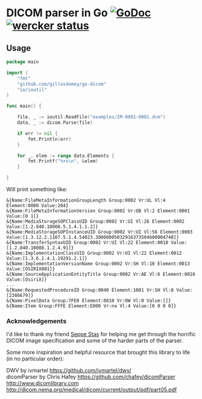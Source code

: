 # DICOM parser in Go [![GoDoc](https://godoc.org/github.com/gillesdemey/go-dicom?status.svg)](https://godoc.org/github.com/gillesdemey/go-dicom) [![wercker status](https://app.wercker.com/status/c250d72bc82a5d8f267c7ee0b9e839bc/s/master "wercker status")](https://app.wercker.com/project/bykey/c250d72bc82a5d8f267c7ee0b9e839bc)

## Usage
```Go
package main

import (
	"fmt"
	"github.com/gillesdemey/go-dicom"
	"io/ioutil"
)

func main() {

	file, _ := ioutil.ReadFile("examples/IM-0001-0001.dcm")
	data, _ := dicom.Parse(file)

	if err != nil {
		fmt.Println(err)
	}

	for _, elem := range data.Elements {
		fmt.Printf("%+v\n", &elem)
	}

}
```

Will print something like:

```
&{Name:FileMetaInformationGroupLength Group:0002 Vr:UL Vl:4 Element:0000 Value:204}
&{Name:FileMetaInformationVersion Group:0002 Vr:OB Vl:2 Element:0001 Value:[0 1]}
&{Name:MediaStorageSOPClassUID Group:0002 Vr:UI Vl:26 Element:0002 Value:[1.2.840.10008.5.1.4.1.1.2]}
&{Name:MediaStorageSOPInstanceUID Group:0002 Vr:UI Vl:56 Element:0003 Value:[1.3.12.2.1107.5.1.4.54023.30000005032916373504600004748]}
&{Name:TransferSyntaxUID Group:0002 Vr:UI Vl:22 Element:0010 Value:[1.2.840.10008.1.2.4.91]}
&{Name:ImplementationClassUID Group:0002 Vr:UI Vl:22 Element:0012 Value:[1.3.6.1.4.1.19291.2.1]}
&{Name:ImplementationVersionName Group:0002 Vr:SH Vl:10 Element:0013 Value:[OSIRIX001]}
&{Name:SourceApplicationEntityTitle Group:0002 Vr:AE Vl:6 Element:0016 Value:[OsiriX]}
...
&{Name:RequestedProcedureID Group:0040 Element:1001 Vr:SH Vl:8 Value:[2386679]}
&{Name:PixelData Group:7FE0 Element:0010 Vr:OW Vl:0 Value:[]}
&{Name:Item Group:FFFE Element:E000 Vr:na Vl:4 Value:[0 0 0 0]}
```

### Acknowledgements

I'd like to thank my friend [Seppe Stas](https://github.com/Bitbored/) for helping me get through the horrific DICOM image specification and some of the harder parts of the parser.

Some more inspiration and helpful resource that brought this library to life (in no particular order):

DWV by ivmartel https://github.com/ivmartel/dwv/ <br>
dicomParser by Chris Hafey https://github.com/chafey/dicomParser <br>
http://www.dicomlibrary.com <br>
http://dicom.nema.org/medical/dicom/current/output/pdf/part05.pdf <br>
